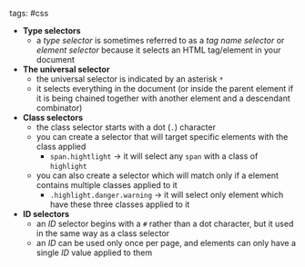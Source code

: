 tags: #css 

- **Type selectors**
	- a _type selector_ is sometimes referred to as a _tag name selector_ or _element selector_ because it selects an HTML tag/element in your document
- **The universal selector**
	- the universal selector is indicated by an asterisk `*`
	- it selects everything in the document (or inside the parent element if it is being chained together with another element and a descendant combinator)
- **Class selectors**
	- the class selector starts with a dot (`.`) character
	- you can create a selector that will target specific elements with the class applied
		- `span.hightlight` -> it will select any `span` with a class of `highlight`
	- you can also create a selector which will match only if a element contains multiple classes applied to it 
		- `.highlight.danger.warning` -> it will select only element which have these three classes applied to it
- **ID selectors**
	- an _ID_ selector begins with a `#` rather than a dot character, but it used in the same way as a class selector
	- an _ID_ can be used only once per page, and elements can only have a single _ID_ value applied to them
